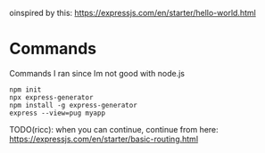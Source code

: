 oinspired by this: https://expressjs.com/en/starter/hello-world.html


# Commands

Commands I ran since Im not good with node.js

    npm init
    npx express-generator
    npm install -g express-generator
    express --view=pug myapp

TODO(ricc): when you can continue, continue from here: https://expressjs.com/en/starter/basic-routing.html
